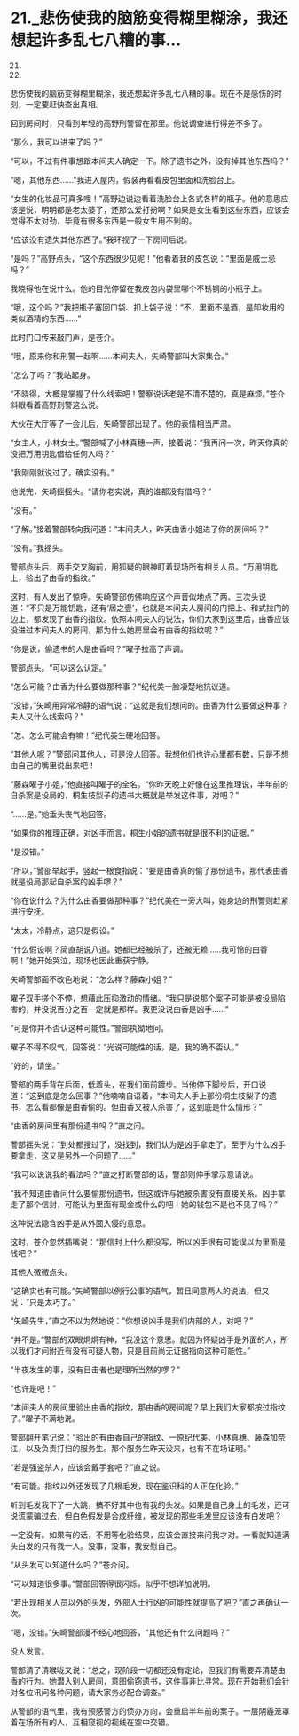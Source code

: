 # 21._悲伤使我的脑筋变得糊里糊涂，我还想起许多乱七八糟的事...

21.

21.

悲伤使我的脑筋变得糊里糊涂，我还想起许多乱七八糟的事。现在不是感伤的时刻，一定要赶快查出真相。

回到房间时，只看到年轻的高野刑警留在那里。他说调查进行得差不多了。

“那么，我可以进来了吗？”

“可以，不过有件事想跟本间夫人确定一下。除了遗书之外，没有掉其他东西吗？”

“嗯，其他东西……”我进入屋内，假装再看看皮包里面和洗脸台上。

“女生的化妆品可真多哩！”高野边说边看着洗脸台上各式各样的瓶子。他的意思应该是说，明明都是老太婆了，还那么爱打扮啊？如果是女生看到这些东西，应该会觉得不太对劲，毕竟有很多东西是一般女生用不到的。

“应该没有遗失其他东西了。”我环视了一下房间后说。

“是吗？”高野点头，“这个东西很少见呢！”他看着我的皮包说：“里面是威士忌吗？”

我晓得他在说什么。他的目光停留在我皮包内袋里哪个不锈钢的小瓶子上。

“哦，这个吗？”我把瓶子塞回口袋、扣上袋子说：“不，里面不是酒，是卸妆用的类似酒精的东西……”

此时门口传来敲门声，是苍介。

“哦，原来你和刑警一起啊……本间夫人，矢崎警部叫大家集合。”

“怎么了吗？”我站起身。

“不晓得，大概是掌握了什么线索吧！警察说话老是不清不楚的，真是麻烦。”苍介斜眼看着高野刑警这么说。

大伙在大厅等了一会儿后，矢崎警部出现了。他的表情相当严肃。

“女主人，小林女士。”警部喊了小林真穗一声，接着说：“我再问一次，昨天你真的没把万用钥匙借给任何人吗？”

“我刚刚就说过了，确实没有。”

他说完，矢崎摇摇头。“请你老实说，真的谁都没有借吗？”

“没有。”

“了解。”接着警部转向我问道：“本间夫人，昨天由香小姐进了你的房间吗？”

“没有。”我摇头。

警部点头后，两手交叉胸前，用狐疑的眼神盯着现场所有相关人员。“万用钥匙上，验出了由香的指纹。”

这时，有人发出了惊呼。矢崎警部仿佛响应这个声音似地点了两、三次头说道：“不只是万能钥匙，还有‘居之壹’，也就是本间夫人房间的门把上、和式拉门的边上，都发现了由香的指纹。依照本间夫人的说法，你们大家到这里后，由香应该没进过本间夫人的房间，那为什么她房里会有由香的指纹呢？”

“你是说，偷遗书的人是由香吗？”曜子拉高了声调。

警部点头。“可以这么认定。”

“怎么可能？由香为什么要做那种事？”纪代美一脸凄楚地抗议道。

“没错，”矢崎用异常冷静的语气说：“这就是我们想问的。由香为什么要做这种事？夫人又什么线索吗？”

“怎、怎么可能会有嘛！”纪代美生硬地回答。

“其他人呢？”警部问其他人，可是没人回答。我想他们也许心里都有数，只是不想由自己的嘴里说出来吧！

“藤森曜子小姐，”他直接叫曜子的全名。“你昨天晚上好像在这里推理说，半年前的自杀案是设局的，桐生枝梨子的遗书大概就是举发这件事，对吧？”

“……是。”她垂头丧气地回答。

“如果你的推理正确，对凶手而言，桐生小姐的遗书就是很不利的证据。”

“是没错。”

“所以，”警部举起手，竖起一根食指说：“要是由香真的偷了那份遗书，那代表由香就是设局那起自杀案的凶手啰？”

“你在说什么？为什么由香要做那种事？”纪代美在一旁大叫，她身边的刑警则赶紧进行安抚。

“太太，冷静点，这只是假设。”

“什么假设啊？简直胡说八道。她都已经被杀了，还被无赖……我可怜的由香啊！”她开始哭泣，现场也因此重获宁静。

矢崎警部面不改色地说：“怎么样？藤森小姐？”

曜子双手搓个不停，想藉此压抑激动的情绪。“我只是说那个案子可能是被设局陷害的，并没说百分之百一定就是那样。我更没说由香是凶手……”

“可是你并不否认这种可能性。”警部执拗地问。

曜子不得不叹气，回答说：“光说可能性的话，是，我的确不否认。”

“好的，请坐。”

警部的两手背在后面，低着头，在我们面前踱步。当他停下脚步后，开口说道：“这到底是怎么回事？”他喃喃自语着，“本间夫人手上那份桐生枝梨子的遗书，怎么看都像是由香偷的。但由香又被人杀害了，这到底是什么情形？”

“由香的房间里有那份遗书吗？”直之问。

警部摇头说：“到处都搜过了，没找到，我们认为是凶手拿走了。至于为什么凶手要拿走，这又是另外一个问题了……”

“我可以说说我的看法吗？”直之打断警部的话，警部则伸手掌示意请说。

“我不知道由香问什么要偷那份遗书，但这或许与她被杀害没有直接关系。凶手拿走了那个信封，可能认为里面有现金或什么的吧！她的钱包不是也不见了吗？”

这种说法隐含凶手是从外面入侵的意思。

这时，苍介忽然插嘴说：“那信封上什么都没写，所以凶手很有可能误以为里面是钱吧？”

其他人微微点头。

“这确实也有可能。”矢崎警部以例行公事的语气，暂且同意两人的说法，但又说：“只是太巧了。”

“矢崎先生，”直之不以为然地说：“你想说凶手是我们内部的人，对吧？”

“并不是。”警部的双眼炯炯有神，“我没这个意思。就因为怀疑凶手是外面的人，所以我们才问附近有没有可疑人物，只是目前尚无证据指向这种可能性。”

“半夜发生的事，没有目击者也是理所当然的啰？”

“也许是吧！”

“本间夫人的房间里验出由香的指纹，那由香的房间呢？早上我们大家都按过指纹了。”曜子不满地说。

警部翻开笔记说：“验出的有由香自己的指纹、一原纪代美、小林真穗、藤森加奈江，以及负责打扫的服务生。那个服务生昨天没来，也有不在场证明。”

“若是强盗杀人，应该会戴手套吧？”直之说。

“有可能。指纹以外还发现了几根毛发，现在鉴识科的人正在化验。”

听到毛发我下了一大跳，搞不好其中也有我的头发。如果是自己身上的毛发，还可说谎蒙骗过去，但白色假发是合成纤维，被发现的那些毛发里应该没有白发吧？

一定没有。如果有的话，不用等化验结果，应该会直接来问我才对。一看就知道满头白发的只有我一人。没事，没事，我安慰自己。

“从头发可以知道什么吗？”苍介问。

“可以知道很多事。”警部回答得很闪烁，似乎不想详加说明。

“若出现相关人员以外的头发，外部人士行凶的可能性就提高了吧？”直之再确认一次。

“嗯，没错。”矢崎警部漫不经心地回答，“其他还有什么问题吗？”

没人发言。

警部清了清喉咙又说：“总之，现阶段一切都还没有定论，但我们有需要弄清楚由香的行为。她潜入别人房间，意图偷窃遗书，这件事非比寻常。现在开始我们会针对各位讯问各种问题，请大家务必配合调查。”

从警部的语气里，我有预感警方的侦办方向，会重启半年前的案子。一层阴霾笼罩着在场所有的人，互相窥视的视线在空中交错。
